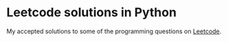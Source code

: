 # Leetcode solutions in Python

My accepted solutions to some of the programming questions on [Leetcode](https://leetcode.com/).
